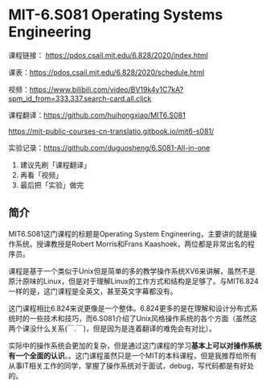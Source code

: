 # MIT-6.S081 Operating Systems Engineering

课程链接： https://pdos.csail.mit.edu/6.828/2020/index.html

课表：https://pdos.csail.mit.edu/6.828/2020/schedule.html

视频：https://www.bilibili.com/video/BV19k4y1C7kA?spm_id_from=333.337.search-card.all.click

课程翻译：https://github.com/huihongxiao/MIT6.S081

https://mit-public-courses-cn-translatio.gitbook.io/mit6-s081/

实验记录：https://github.com/duguosheng/6.S081-All-in-one



1. 建议先刷「课程翻译」
2. 再看「视频」
3. 最后把「实验」做完



## 简介

MIT6.S081这门课程的标题是Operating System Engineering，主要讲的就是操作系统。授课教授是Robert Morris和Frans Kaashoek，两位都是非常出名的程序员。

课程是基于一个类似于Unix但是简单的多的教学操作系统XV6来讲解，虽然不是原汁原味的Linux，但是对于理解Linux的工作方式和结构是足够了。与MIT6.824一样的是，这门课程是全英文，甚至英文字幕都没有。

这门课程相比6.824来说更像是一个整体。6.824更多的是在理解和设计分布式系统时的一些技术和技巧，而6.S081介绍了Unix风格操作系统的各个方面（虽然这两个课没什么关系(￣.￣)，但是因为是连着翻译的难免会有对比）。

实际中的操作系统会更加的复杂，但是通过这门课程的学习**基本上可以对操作系统有一个全面的认识**。。这门课程虽然只是一个MIT的本科课程，但是我推荐给所有从事IT相关工作的同学，掌握了操作系统对于面试，debug，写代码都是有好处的。


